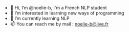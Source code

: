 - 👋 Hi, I’m @noelie-b, I'm a French NLP student
- 👀 I’m interested in learning new ways of programming
- 🌱 I’m currently learning NLP
- 📫 You can reach me by mail : noelie-b@live.fr

<!---
noelie-b/noelie-b is a ✨ special ✨ repository because its `README.md` (this file) appears on your GitHub profile.
You can click the Preview link to take a look at your changes.
--->
